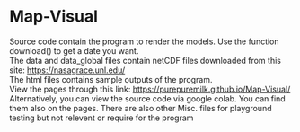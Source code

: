 # Map-Visual
Source code contain the program to render the models. Use the function download() to get a date you want. <br>
The data and data_global files contain netCDF files downloaded from this site: https://nasagrace.unl.edu/ <br>
The html files contains sample outputs of the program. <br>
View the pages through this link: https://purepuremilk.github.io/Map-Visual/<br>
Alternatively, you can view the source code via google colab. You can find them also on the pages.
There are also other Misc. files for playground testing but not relevent or require for the program <br>
